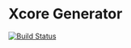 # Xcore Generator

[![Build Status](https://travis-ci.org/XcoreCMS/Generator.svg?branch=master)](https://travis-ci.org/XcoreCMS/Generator)
